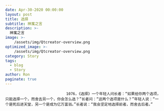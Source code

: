 ```yaml
---
date: Apr-30-2020 00:00:00
layout: post
title: 选择
subtitle: 神寓之言
description: >-
  神寓之言
image: >-
    /assets/img/Qtcreator-overview.png
optimized_image: >-
    /assets/img/Qtcreator-overview.png
category: Story
tags:
  - blog
  - Story
author: Ron
paginate: true
---
```


							　　1076，《选择》一个年轻人问长者：“如果给你两个选项，只能选择一个，而舍去另一个，你会怎么选？”长者问：“这两个选项是什么？”年轻人说：“一个是死后进天堂，另一个是成为亿万富翁。”长者说：“我会坚定地选择前者，而舍去后者。”
							
							
						